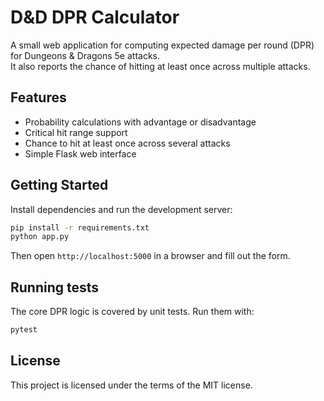 # D&D DPR Calculator

A small web application for computing expected damage per round (DPR) for Dungeons & Dragons 5e attacks.  
It also reports the chance of hitting at least once across multiple attacks.

## Features
- Probability calculations with advantage or disadvantage
- Critical hit range support
- Chance to hit at least once across several attacks
- Simple Flask web interface

## Getting Started
Install dependencies and run the development server:

```bash
pip install -r requirements.txt
python app.py
```

Then open `http://localhost:5000` in a browser and fill out the form.

## Running tests
The core DPR logic is covered by unit tests.  Run them with:

```bash
pytest
```

## License
This project is licensed under the terms of the MIT license.
